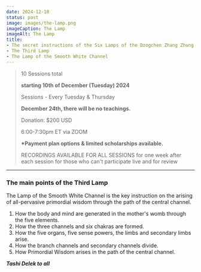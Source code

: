 ```yaml
---
date: 2024-12-10
status: past
image: images/the-lamp.png
imageCaption: The Lamp
imageAlt: The Lamp
title:
- The secret instructions of the Six Lamps of the Dzogchen Zhang Zhung Nyengyü
- The Third Lamp
- The Lamp of the Smooth White Channel
---
```


> 10 Sessions total
>
> **starting 10th of December (Tuesday) 2024**
>
> Sessions - Every Tuesday & Thursday
>
> **December 24th, there will be no teachings.**
>
> Donation: $200 USD
>
> 6:00-7:30pm ET via ZOOM
>
> **\*Payment plan options & limited scholarships available.**
>
> RECORDINGS AVAILABLE FOR ALL SESSIONS for one week after each session for those who can't
> participate live and for review

---

### The main points of the Third Lamp

The Lamp of the Smooth White Channel is the key instruction on the arising of all-pervasive
primordial wisdom through the path of the central channel.

1. How the body and mind are generated in the mother's womb through the five elements.
2. How the three channels and six chakras are formed.
3. How the five organs, five sense powers, the limbs and secondary limbs arise.
4. How the branch channels and secondary channels divide.
5. How Primordial Wisdom arises in the path of the central channel.

**_Tashi Delek to all_**
